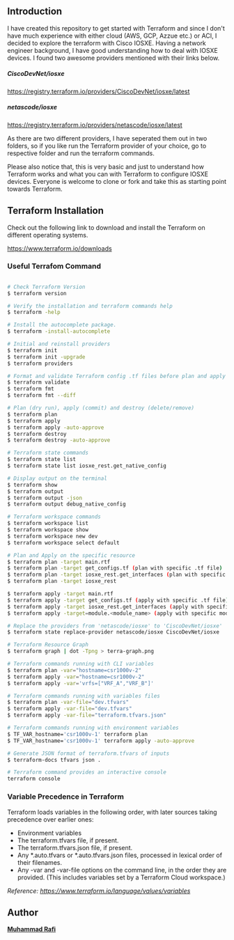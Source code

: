 ## Introduction
I have created this repository to get started with Terraform and since I don't have much experience with either cloud (AWS, GCP, Azzue etc.) or ACI, I decided to explore the terraform with Cisco IOSXE. Having a network engineer background, I have good understanding how to deal with IOSXE devices. I found two awesome providers mentioned with their links below. 

##### CiscoDevNet/iosxe
https://registry.terraform.io/providers/CiscoDevNet/iosxe/latest

##### netascode/iosxe
https://registry.terraform.io/providers/netascode/iosxe/latest

As there are two different providers, I have seperated them out in two folders, so if you like run the Terraform provider of your choice, go to respective folder and run the terraform commands.

Please also notice that, this is very basic and just to understand how Terraform works and what you can with Terraform to configure IOSXE devices. Everyone is welcome to clone or fork and take this as starting point towards Terraform. 

## Terraform Installation 

Check out the following link to download and install the Terraform on different operating systems. 

https://www.terraform.io/downloads

### Useful Terrafom Command 

```bash  

# Check Terraform Version 
$ terraform version

# Verify the installation and terraform commands help
$ terraform -help

# Install the autocomplete package.
$ terraform -install-autocomplete

# Initial and reinstall providers 
$ terraform init
$ terraform init -upgrade
$ terraform providers

# Format and validate Terraform config .tf files before plan and apply
$ terraform validate
$ terraform fmt
$ terraform fmt --diff

# Plan (dry run), apply (commit) and destroy (delete/remove)
$ terraform plan
$ terraform apply
$ terraform apply -auto-approve
$ terraform destroy 
$ terraform destroy -auto-approve

# Terraform state commands 
$ terraform state list
$ terraform state list iosxe_rest.get_native_config

# Display output on the terminal 
$ terraform show
$ terraform output 
$ terraform output -json
$ terraform output debug_native_config

# Terraform workspace commands 
$ terraform workspace list 
$ terraform workspace show
$ terraform workspace new dev
$ terraform workspace select default

# Plan and Apply on the specific resource 
$ terraform plan -target main.rtf
$ terraform plan -target get_configs.tf (plan with specific .tf file)
$ terraform plan -target iosxe_rest.get_interfaces (plan with specific resource)
$ terraform plan -target iosxe_rest

$ terraform apply -target main.rtf
$ terraform apply -target get_configs.tf (apply with specific .tf file)
$ terraform apply -target iosxe_rest.get_interfaces (apply with specific resource)
$ terraform apply -target=module.<module_name> (apply with specific module)

# Replace the providers from 'netascode/iosxe' to 'CiscoDevNet/iosxe'
$ terraform state replace-provider netascode/iosxe CiscoDevNet/iosxe 

# Terraform Resource Graph
$ terraform graph | dot -Tpng > terra-graph.png

# Terraform commands running with CLI variables
$ terraform plan -var="hostname=csr1000v-2"
$ terraform apply -var="hostname=csr1000v-2"
$ terraform apply -var='vrfs=["VRF_A","VRF_B"]'

# Terraform commands running with variables files
$ terraform plan -var-file="dev.tfvars"
$ terraform apply -var-file="dev.tfvars"
$ terraform apply -var-file="terraform.tfvars.json"

# Terraform commands running with environment variables
$ TF_VAR_hostname='csr1000v-1' terraform plan
$ TF_VAR_hostname='csr1000v-1' terraform apply -auto-approve

# Generate JSON format of terraform.tfvars of inputs
$ terraform-docs tfvars json .

# Terraform command provides an interactive console
terraform console 
```

### Variable Precedence in Terraform
Terraform loads variables in the following order, with later sources taking precedence over earlier ones:

* Environment variables
* The terraform.tfvars file, if present.
* The terraform.tfvars.json file, if present.
* Any *.auto.tfvars or *.auto.tfvars.json files, processed in lexical order of their filenames.
* Any -var and -var-file options on the command line, in the order they are provided. (This includes variables set by a Terraform Cloud workspace.)

*Reference: https://www.terraform.io/language/values/variables*

## Author 
__[Muhammad Rafi](https://www.linkedin.com/in/muhammad-rafi-0a37a248/)__


